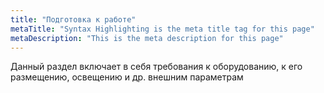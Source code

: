 ```yaml
---
title: "Подготовка к работе"
metaTitle: "Syntax Highlighting is the meta title tag for this page"
metaDescription: "This is the meta description for this page"
---
```


Данный раздел включает в себя требования к оборудованию, к его размещению, освещению и др. внешним параметрам